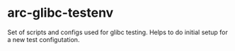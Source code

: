 # arc-glibc-testenv
Set of scripts and configs used for glibc testing.
Helps to do initial setup for a new test configutation.

